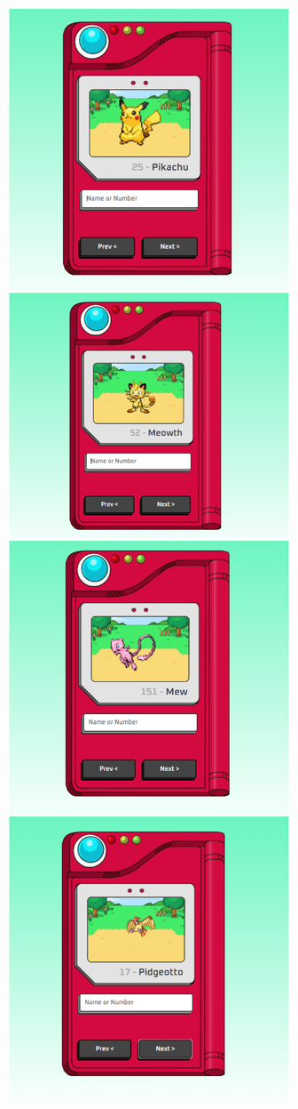 ![Alt Text](pokedex-pikachu.png)
![Alt Text](pokedex-meowth1.png)
![Alt Text](pokedex-mew.png)
![Alt Text](pokedex-pid.png)
